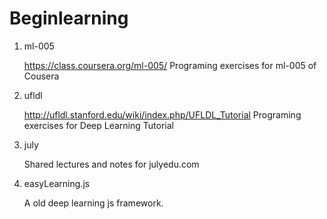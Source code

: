 Beginlearning
===============

1. ml-005

    https://class.coursera.org/ml-005/ 
    Programing exercises for ml-005 of Cousera 

2. ufldl

    http://ufldl.stanford.edu/wiki/index.php/UFLDL_Tutorial
    Programing exercises for Deep Learning Tutorial

3.  july

    Shared lectures and notes for julyedu.com

4. easyLearning.js
    
    A old deep learning js framework.
